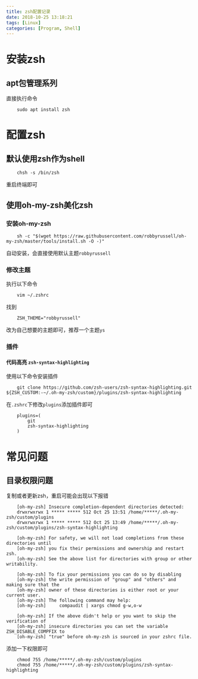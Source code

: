 ```yaml
---
title: zsh配置记录
date: 2018-10-25 13:18:21
tags: [Linux]
categories: [Program, Shell]
---
```


# 安装zsh

## apt包管理系列

直接执行命令

```shell
    sudo apt install zsh
```

# 配置zsh

## 默认使用zsh作为shell

```shell
    chsh -s /bin/zsh
```

重启终端即可

## 使用oh-my-zsh美化zsh

### 安装oh-my-zsh

```shell
    sh -c "$(wget https://raw.githubusercontent.com/robbyrussell/oh-my-zsh/master/tools/install.sh -O -)"
```

自动安装，会直接使用默认主题`robbyrussell`

### 修改主题

执行以下命令

```shell
    vim ~/.zshrc
```

找到

```shell
    ZSH_THEME="robbyrussell"
```

改为自己想要的主题即可，推荐一个主题`ys`

### 插件

#### 代码高亮 `zsh-syntax-highlighting`

使用以下命令安装插件

```shell
    git clone https://github.com/zsh-users/zsh-syntax-highlighting.git ${ZSH_CUSTOM:-~/.oh-my-zsh/custom}/plugins/zsh-syntax-highlighting
```

在`.zshrc`下修改`plugins`添加插件即可

```shell
    plugins=(
        git
        zsh-syntax-highlighting
    )
```

# 常见问题

## 目录权限问题

复制或者更新zsh，重启可能会出现以下报错

```shell
    [oh-my-zsh] Insecure completion-dependent directories detected:
    drwxrwxrwx 1 ***** ***** 512 Oct 25 13:51 /home/*****/.oh-my-zsh/custom/plugins
    drwxrwxrwx 1 ***** ***** 512 Oct 25 13:49 /home/*****/.oh-my-zsh/custom/plugins/zsh-syntax-highlighting

    [oh-my-zsh] For safety, we will not load completions from these directories until
    [oh-my-zsh] you fix their permissions and ownership and restart zsh.
    [oh-my-zsh] See the above list for directories with group or other writability.

    [oh-my-zsh] To fix your permissions you can do so by disabling
    [oh-my-zsh] the write permission of "group" and "others" and making sure that the
    [oh-my-zsh] owner of these directories is either root or your current user.
    [oh-my-zsh] The following command may help:
    [oh-my-zsh]     compaudit | xargs chmod g-w,o-w

    [oh-my-zsh] If the above didn't help or you want to skip the verification of
    [oh-my-zsh] insecure directories you can set the variable ZSH_DISABLE_COMPFIX to
    [oh-my-zsh] "true" before oh-my-zsh is sourced in your zshrc file.
```

添加一下权限即可

```shell
    chmod 755 /home/*****/.oh-my-zsh/custom/plugins
    chmod 755 /home/*****/.oh-my-zsh/custom/plugins/zsh-syntax-highlighting
```